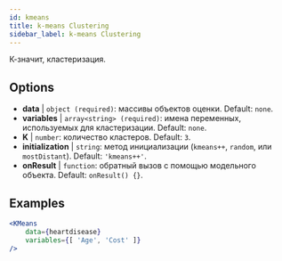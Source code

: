 ```yaml
---
id: kmeans
title: k-means Clustering
sidebar_label: k-means Clustering
---
```


К-значит, кластеризация.

## Options

* __data__ | `object (required)`: массивы объектов оценки. Default: `none`.
* __variables__ | `array<string> (required)`: имена переменных, используемых для кластеризации. Default: `none`.
* __K__ | `number`: количество кластеров. Default: `3`.
* __initialization__ | `string`: метод инициализации (`kmeans++`, `random`, или `mostDistant`). Default: `'kmeans++'`.
* __onResult__ | `function`: обратный вызов с помощью модельного объекта. Default: `onResult() {}`.


## Examples

```jsx live
<KMeans 
    data={heartdisease} 
    variables={[ 'Age', 'Cost' ]}
/>
```

